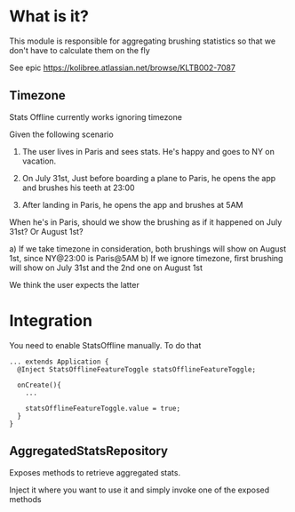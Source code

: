# What is it?
This module is responsible for aggregating brushing statistics so that we don't have to calculate them on the fly

See epic https://kolibree.atlassian.net/browse/KLTB002-7087

## Timezone
Stats Offline currently works ignoring timezone

Given the following scenario

1. The user lives in Paris and sees stats. He's happy and goes to NY on vacation.

2. On July 31st, Just before boarding a plane to Paris, he opens the app and brushes his teeth at 23:00

3. After landing in Paris, he opens the app and brushes at 5AM

When he's in Paris, should we show the brushing as if it happened on July 31st? Or August 1st?

a) If we take timezone in consideration, both brushings will show on August 1st, since NY@23:00 is Paris@5AM
b) If we ignore timezone, first brushing will show on July 31st and the 2nd one on August 1st

We think the user expects the latter

# Integration

You need to enable StatsOffline manually. To do that

```
... extends Application {
  @Inject StatsOfflineFeatureToggle statsOfflineFeatureToggle;

  onCreate(){
    ...
    
    statsOfflineFeatureToggle.value = true;
  }
}
``` 

## AggregatedStatsRepository

Exposes methods to retrieve aggregated stats.

Inject it where you want to use it and simply invoke one of the exposed methods
